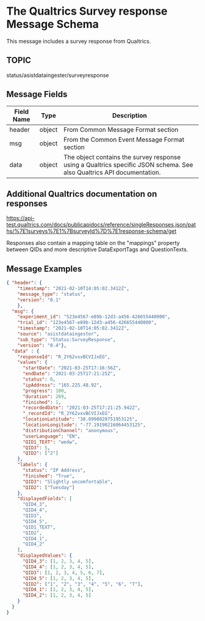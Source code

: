 # The Qualtrics Survey response Message Schema
This message includes a survey response from Qualtrics.

## TOPIC
status/asistdataingester/surveyresponse

## Message Fields

| Field Name | Type | Description|
 --- | --- | ---
| header | object | From Common Message Format section
| msg | object | From the Common Event Message Format section
| data | object | The object contains the survey response using a Qualtrics specific JSON schema. See also Qualtrics API documentation.

## Additional Qualtrics documentation on responses
https://api-test.qualtrics.com/docs/publicapidocs/reference/singleResponses.json/paths/%7E1surveys%7E1%7BsurveyId%7D%7E1response-schema/get

Responses also contain a mapping table on the "mappings" property between QIDs and more descriptive DataExportTags and QuestionTexts.

## Message Examples
```json
{ "header": {
    "timestamp": "2021-02-10T14:05:02.3412Z",
    "message_type": "status",
    "version": "0.1"
    },
  "msg": { 
    "experiment_id": "523e4567-e89b-12d3-a456-426655440000",
    "trial_id": "123e4567-e89b-12d3-a456-426655440000",
    "timestamp": "2021-02-10T14:05:02.3412Z",
    "source": "asistdataingester",
    "sub_type": "Status:SurveyResponse",
    "version": "0.4"},    
  "data" : {
    "responseId": "R_2Y62vxvBCVIJxEG",
    "values": {
      "startDate": "2021-03-25T17:16:56Z",
      "endDate": "2021-03-25T17:21:25Z",
      "status": 0,
      "ipAddress": "165.225.48.92",
      "progress": 100,
      "duration": 269,
      "finished": 1,
      "recordedDate": "2021-03-25T17:21:25.942Z",
      "_recordId": "R_2Y62vxvBCVIJxEG",
      "locationLatitude": "38.8990020751953125",
      "locationLongitude": "-77.19190216064453125",
      "distributionChannel": "anonymous",
      "userLanguage": "EN",
      "QID1_TEXT": "wedw",
      "QID3": 5,
      "QID2": ["2"]
    },
    "labels": {
      "status": "IP Address",
      "finished": "True",
      "QID3": "Slightly uncomfortable",
      "QID2": ["Tuesday"]
    },
    "displayedFields": [
      "QID4_3",
      "QID4_4",
      "QID3",
      "QID4_5",
      "QID1_TEXT",
      "QID2",
      "QID4_1",
      "QID4_2"
    ],
    "displayedValues": {
      "QID4_3": [1, 2, 3, 4, 5],
      "QID4_4": [1, 2, 3, 4, 5],
      "QID3": [1, 2, 3, 4, 5, 6, 7],
      "QID4_5": [1, 2, 3, 4, 5],
      "QID2": ["1", "2", "3", "4", "5", "6", "7"],
      "QID4_1": [1, 2, 3, 4, 5],
      "QID4_2": [1, 2, 3, 4, 5]
    }
  }
}
```
